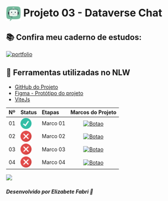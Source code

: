 <h1>
    <a href="https://www.laboratoria.la/br">
     <img align="center" width="40px" src="./src/images/android-chrome-192x192.png"></a>
    <span>Projeto 03 - Dataverse Chat</span>
</h1>


## 📚 Confira meu caderno de estudos:

[![portfolio](https://img.shields.io/badge/Caderno_de_Estudos_-_DATAVERSE_CHAT-74BA9C?style=for-the-badge&logo=ko-fi&logoColor=white)](https://elzbieta.notion.site/Dataverse-Chat-f28924c9c8864107ac0da49706f29592)

## 📝 Ferramentas utilizadas no NLW

- [GitHub do Projeto]()
- [Figma - Protótipo do projeto](https://www.figma.com/file/asUYQQBBq3lTGP2og7X0Et/Dataverse-Chat?type=design&node-id=201%3A441&mode=dev&t=5njNnMhiYVumzElG-1)
- [ViteJs]()

<table>
  <thead>
    <tr align="left">
      <th>Nº</th>
      <th>Status</th>
      <th>Etapas</th>
      <th>Marcos do Projeto</th>
    </tr>
  </thead>
  <tbody align="left">
    <tr>
      <td>01</td>
      <td><img width="30px" height="30px" align="center" alt="icon check" src="./src/images/check.png"></td>
      <td>Marco 01</td>
      <td align="center">
        <a href="https://github.com/elizabetefabri/SAP012-dataverse-chat/blob/main/docs/package/marco-01/README.md" target="_blank">
           <img align="center" alt="Botao" src="https://img.shields.io/badge/Ver%20MILESTONE-090912?style=for-the-badge" width="150px">
        </a>
      </td>
    </tr>
    <tr>
      <td>02</td>
      <td><img width="30px" height="30px" align="center" alt="icon check" src="./src/images/cancel.png"></td>
      <td>Marco 02</td>
      <td align="center">
        <a href="https://github.com/elizabetefabri/SAP012-dataverse-chat/blob/main/docs/package/marco-02/README.md" target="_blank">
           <img align="center" alt="Botao" src="https://img.shields.io/badge/Ver%20MILESTONE-74BA9C?style=for-the-badge" width="150px">
        </a>
      </td>
    </tr>
    <tr>
      <td>03</td>
      <td><img width="30px" height="30px" align="center" alt="icon check" src="./src/images/cancel.png"></td>
      <td>Marco 03</td>
      <td align="center">
        <a href="https://github.com/elizabetefabri/SAP012-dataverse-chat/blob/main/docs/package/marco-03/README.md" target="_blank">
           <img align="center" alt="Botao" src="https://img.shields.io/badge/Ver%20MILESTONE-090912?style=for-the-badge" width="150px">
        </a>
      </td>
    </tr>
    <tr>
      <td>04</td>
      <td><img width="30px" height="30px" align="center" alt="icon check" src="./src/images/cancel.png"></td>
      <td>Marco 04</td>
      <td align="center">
        <a href="https://github.com/elizabetefabri/SAP012-dataverse-chat/blob/main/docs/package/marco-04/README.md" target="_blank">
           <img align="center" alt="Botao" src="https://img.shields.io/badge/Ver%20MILESTONE-74BA9C?style=for-the-badge" width="150px">
        </a>
      </td>
    </tr>
    </tbody>
  <tfoot>

  </tfoot>
</table>

<img src="https://user-images.githubusercontent.com/73097560/115834477-dbab4500-a447-11eb-908a-139a6edaec5c.gif"><br>

##### Desenvolvido por <span>Elizabete Fabri</span> 💚
